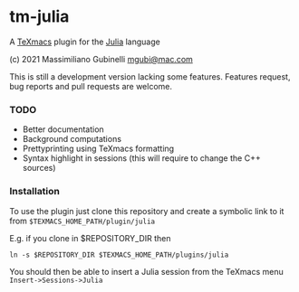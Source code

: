 # tm-julia

A [TeXmacs](https://www.texmacs.org/tmweb/home/welcome.en.html) plugin for the [Julia](https://julialang.org) language

(c) 2021  Massimiliano Gubinelli <mgubi@mac.com>

This is still a development version lacking some features. Features request, bug reports and pull requests are welcome.

### TODO

* Better documentation
* Background computations
* Prettyprinting using TeXmacs formatting
* Syntax highlight in sessions (this will require to change the C++ sources)



### Installation

To use the plugin just clone this repository and create a symbolic link to it from `$TEXMACS_HOME_PATH/plugin/julia`

E.g. if you clone in $REPOSITORY_DIR then 
```
ln -s $REPOSITORY_DIR $TEXMACS_HOME_PATH/plugins/julia
```

You should then be able to insert a Julia session from the TeXmacs menu `Insert->Sessions->Julia`
